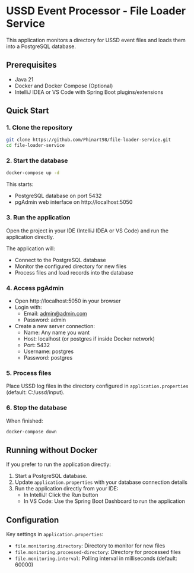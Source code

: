 # USSD Event Processor - File Loader Service

This application monitors a directory for USSD event files and loads them into a PostgreSQL database.

## Prerequisites

- Java 21
- Docker and Docker Compose (Optional)
- IntelliJ IDEA or VS Code with Spring Boot plugins/extensions

## Quick Start

### 1. Clone the repository

```bash
git clone https://github.com/Phinart98/file-loader-service.git
cd file-loader-service
```

### 2. Start the database

```bash
docker-compose up -d
```

This starts:
- PostgreSQL database on port 5432
- pgAdmin web interface on http://localhost:5050

### 3. Run the application

Open the project in your IDE (IntelliJ IDEA or VS Code) and run the application directly.

The application will:
- Connect to the PostgreSQL database
- Monitor the configured directory for new files
- Process files and load records into the database

### 4. Access pgAdmin

- Open http://localhost:5050 in your browser
- Login with:
    - Email: admin@admin.com
    - Password: admin
- Create a new server connection:
    - Name: Any name you want
    - Host: localhost (or postgres if inside Docker network)
    - Port: 5432
    - Username: postgres
    - Password: postgres

### 5. Process files

Place USSD log files in the directory configured in `application.properties` (default: C:/ussd/input).

### 6. Stop the database

When finished:

```bash
docker-compose down
```

## Running without Docker

If you prefer to run the application directly:

1. Start a PostgreSQL database.
2. Update `application.properties` with your database connection details
3. Run the application directly from your IDE:
    - In IntelliJ: Click the Run button
    - In VS Code: Use the Spring Boot Dashboard to run the application


## Configuration

Key settings in `application.properties`:
- `file.monitoring.directory`: Directory to monitor for new files
- `file.monitoring.processed-directory`: Directory for processed files
- `file.monitoring.interval`: Polling interval in milliseconds (default: 60000)